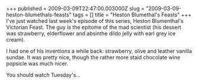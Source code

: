 +++
published = 2009-03-09T22:47:00.003000Z
slug = "2009-03-09-heston-blumethals-feasts"
tags = []
title = "Heston Blumethal's Feasts"
+++
I've just watched last week's episode of this series, Heston
Blumenthal's Victorian Feast. The guy is the epitome of the mad
scientist (his dessert was strawberry, elderflower and absinthe dildo
jelly with earl grey ice cream).  
  
I had one of his inventions a while back: strawberry, olive and leather
vanilla sundae. It was pretty nice, though the rather more staid
chocolate wine popsicle was much nicer.  
  
You should watch Tuesday's...
